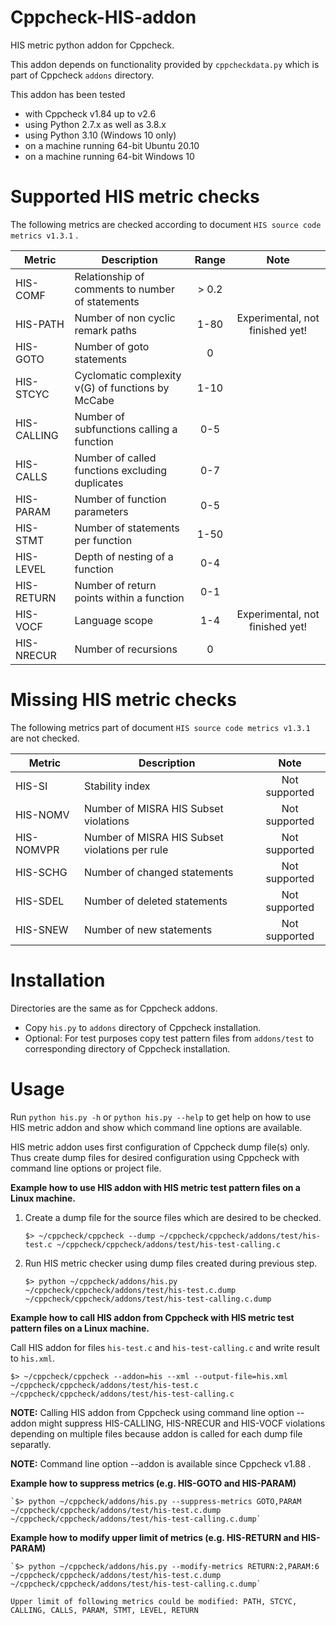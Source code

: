 # Cppcheck-HIS-addon
HIS metric python addon for Cppcheck.

This addon depends on functionality provided by `cppcheckdata.py` which is part of Cppcheck `addons` directory.

This addon has been tested 
  - with Cppcheck v1.84 up to v2.6
  - using Python 2.7.x as well as 3.8.x
  - using Python 3.10 (Windows 10 only)
  - on a machine running 64-bit Ubuntu 20.10
  - on a machine running 64-bit Windows 10

# Supported HIS metric checks
The following metrics are checked according to document `HIS source code metrics v1.3.1` .

| Metric | Description | Range | Note |
| ------ | ----------- |:-----:|:----:|
| HIS-COMF | Relationship of comments to number of statements | > 0.2 | |
| HIS-PATH | Number of non cyclic remark paths | 1-80 | Experimental, not finished yet! |
| HIS-GOTO | Number of goto statements | 0 | |
| HIS-STCYC | Cyclomatic complexity v(G) of functions by McCabe | 1-10 | |
| HIS-CALLING | Number of subfunctions calling a function | 0-5 | |
| HIS-CALLS | Number of called functions excluding duplicates | 0-7 | |
| HIS-PARAM | Number of function parameters | 0-5 | |
| HIS-STMT | Number of statements per function | 1-50 | |
| HIS-LEVEL | Depth of nesting of a function | 0-4 | |
| HIS-RETURN | Number of return points within a function | 0-1 | |
| HIS-VOCF | Language scope | 1-4 | Experimental, not finished yet! |
| HIS-NRECUR | Number of recursions | 0 | |

# Missing HIS metric checks
The following metrics part of document `HIS source code metrics v1.3.1` are not checked.

| Metric | Description | Note |
| ------ | ----------- |:-----:|
| HIS-SI | Stability index | Not supported |
| HIS-NOMV | Number of MISRA HIS Subset violations | Not supported |
| HIS-NOMVPR | Number of MISRA HIS Subset violations per rule | Not supported |
| HIS-SCHG | Number of changed statements | Not supported |
| HIS-SDEL | Number of deleted statements | Not supported |
| HIS-SNEW | Number of new statements | Not supported |


# Installation
Directories are the same as for Cppcheck addons.
  - Copy `his.py` to `addons` directory of Cppcheck installation.
  - Optional: For test purposes copy test pattern files from `addons/test` to corresponding directory of Cppcheck installation.

# Usage
Run `python his.py -h` or `python his.py --help` to get help on how to use HIS metric addon and show which command line options are available.

HIS metric addon uses first configuration of Cppcheck dump file(s) only. Thus create dump files for desired configuration using Cppcheck with command line options or project file.

**Example how to use HIS addon with HIS metric test pattern files on a Linux machine.**

1. Create a dump file for the source files which are desired to be checked.

   `$> ~/cppcheck/cppcheck --dump ~/cppcheck/cppcheck/addons/test/his-test.c ~/cppcheck/cppcheck/addons/test/his-test-calling.c`

2. Run HIS metric checker using dump files created during previous step.

   `$> python ~/cppcheck/addons/his.py ~/cppcheck/cppcheck/addons/test/his-test.c.dump ~/cppcheck/cppcheck/addons/test/his-test-calling.c.dump`

**Example how to call HIS addon from Cppcheck with HIS metric test pattern files on a Linux machine.**

Call HIS addon for files `his-test.c` and `his-test-calling.c` and write result to `his.xml`.

`$> ~/cppcheck/cppcheck --addon=his --xml --output-file=his.xml ~/cppcheck/cppcheck/addons/test/his-test.c ~/cppcheck/cppcheck/addons/test/his-test-calling.c`

**NOTE:** Calling HIS addon from Cppcheck using command line option --addon might suppress HIS-CALLING, HIS-NRECUR and HIS-VOCF violations depending on multiple files because addon is called for each dump file separatly.

**NOTE:** Command line option --addon is available since Cppcheck v1.88 .

**Example how to suppress metrics (e.g. HIS-GOTO and HIS-PARAM)**

    `$> python ~/cppcheck/addons/his.py --suppress-metrics GOTO,PARAM ~/cppcheck/cppcheck/addons/test/his-test.c.dump ~/cppcheck/cppcheck/addons/test/his-test-calling.c.dump`
    
**Example how to modify upper limit of metrics (e.g. HIS-RETURN and HIS-PARAM)**

    `$> python ~/cppcheck/addons/his.py --modify-metrics RETURN:2,PARAM:6 ~/cppcheck/cppcheck/addons/test/his-test.c.dump ~/cppcheck/cppcheck/addons/test/his-test-calling.c.dump`

    Upper limit of following metrics could be modified: PATH, STCYC, CALLING, CALLS, PARAM, STMT, LEVEL, RETURN
